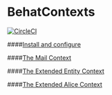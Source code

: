 # BehatContexts

[![CircleCI](https://circleci.com/gh/Troopers/BehatContexts.svg?style=shield)](https://circleci.com/gh/Troopers/BehatContexts)

####[Install and configure](doc/configuration.md)

####[The Mail Context](doc/context-mail.md)

####[The Extended Entity Context](doc/context-extended-entity.md)

####[The Extended Alice Context](doc/context-extended-alice.md)